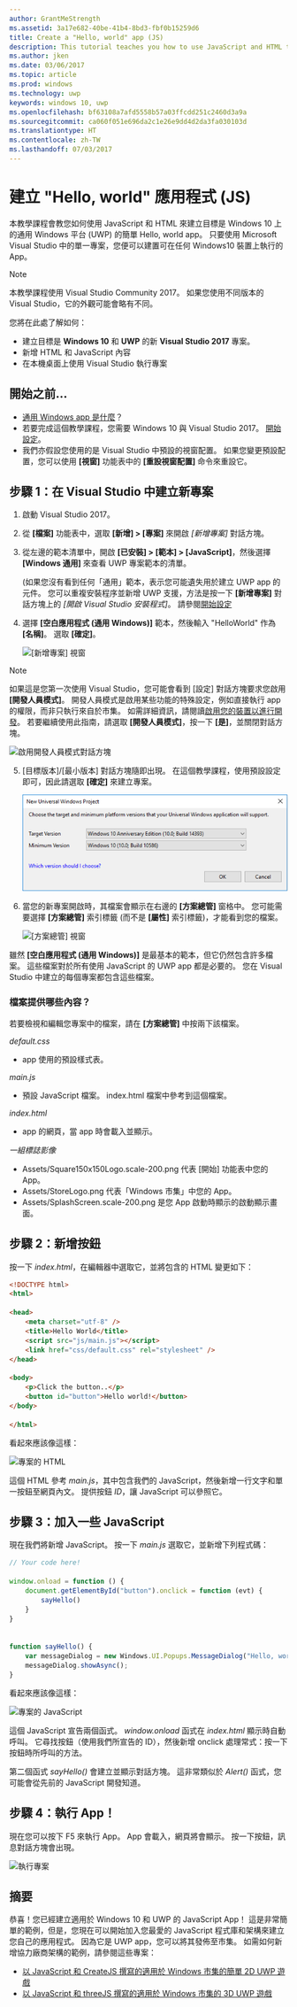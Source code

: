```yaml
---
author: GrantMeStrength
ms.assetid: 3a17e682-40be-41b4-8bd3-fbf0b15259d6
title: Create a "Hello, world" app (JS)
description: This tutorial teaches you how to use JavaScript and HTML to create a simple &\#0034;Hello, world&\#0034; app that targets the Universal Windows Platform (UWP) on Windows 10.
ms.author: jken
ms.date: 03/06/2017
ms.topic: article
ms.prod: windows
ms.technology: uwp
keywords: windows 10, uwp
ms.openlocfilehash: bf63108a7afd5558b57a03ffcdd251c2460d3a9a
ms.sourcegitcommit: ca060f051e696da2c1e26e9dd4d2da3fa030103d
ms.translationtype: HT
ms.contentlocale: zh-TW
ms.lasthandoff: 07/03/2017
---
```

# <a name="create-a-hello-world-app-js"></a>建立 "Hello, world" 應用程式 (JS)

本教學課程會教您如何使用 JavaScript 和 HTML 來建立目標是 Windows 10 上的通用 Windows 平台 (UWP) 的簡單 Hello, world app。 只要使用 Microsoft Visual Studio 中的單一專案，您便可以建置可在任何 Windows10 裝置上執行的 App。

> [!NOTE]
> 本教學課程使用 Visual Studio Community 2017。 如果您使用不同版本的 Visual Studio，它的外觀可能會略有不同。


您將在此處了解如何：

-   建立目標是 **Windows 10** 和 **UWP** 的新 **Visual Studio 2017** 專案。
-   新增 HTML 和 JavaScript 內容
-   在本機桌面上使用 Visual Studio 執行專案

## <a name="before-you-start"></a>開始之前...

-   [通用 Windows app 是什麼](whats-a-uwp.md)？
-   若要完成這個教學課程，您需要 Windows 10 與 Visual Studio 2017。 [開始設定](get-set-up.md)。
-   我們亦假設您使用的是 Visual Studio 中預設的視窗配置。 如果您變更預設配置，您可以使用 **\[視窗\]** 功能表中的 **\[重設視窗配置\]** 命令來重設它。

## <a name="step-1-create-a-new-project-in-visual-studio"></a>步驟 1：在 Visual Studio 中建立新專案

1.  啟動 Visual Studio 2017。

2.  從 **\[檔案\]** 功能表中，選取 **\[新增\] > \[專案\]** 來開啟 *\[新增專案\]* 對話方塊。

3.  從左邊的範本清單中，開啟 **\[已安裝\] > \[範本\] > \[JavaScript\]**，然後選擇 **\[Windows 通用\]** 來查看 UWP 專案範本的清單。

    (如果您沒有看到任何「通用」範本，表示您可能遺失用於建立 UWP app 的元件。 您可以重複安裝程序並新增 UWP 支援，方法是按一下 **\[新增專案\]** 對話方塊上的 *\[開啟 Visual Studio 安裝程式\]*。 請參閱[開始設定](get-set-up.md)

4.  選擇 **\[空白應用程式 (通用 Windows)\]** 範本，然後輸入 "HelloWorld" 作為 **\[名稱\]**。 選取 **\[確定\]**。

    ![\[新增專案\] 視窗](images/win10-js-01.png)

> [!NOTE]
> 如果這是您第一次使用 Visual Studio，您可能會看到 \[設定\] 對話方塊要求您啟用 **\[開發人員模式\]**。 開發人員模式是啟用某些功能的特殊設定，例如直接執行 app 的權限，而非只執行來自於市集。 如需詳細資訊，請閱讀[啟用您的裝置以進行開發](enable-your-device-for-development.md)。 若要繼續使用此指南，請選取 **\[開發人員模式\]**，按一下 **\[是\]**，並關閉對話方塊。

 ![啟用開發人員模式對話方塊](images/win10-cs-00.png)

5.  \[目標版本\]/\[最小版本\] 對話方塊隨即出現。 在這個教學課程，使用預設設定即可，因此請選取 **\[確定\]** 來建立專案。

    ![\[方案總管\] 視窗](images/win10-cs-02.png)

6.  當您的新專案開啟時，其檔案會顯示在右邊的 **\[方案總管\]** 窗格中。 您可能需要選擇 **\[方案總管\]** 索引標籤 (而不是 **\[屬性\]** 索引標籤)，才能看到您的檔案。

    ![[方案總管] 視窗](images/win10-js-02.png)

雖然 **\[空白應用程式 (通用 Windows)\]** 是最基本的範本，但它仍然包含許多檔案。 這些檔案對於所有使用 JavaScript 的 UWP app 都是必要的。 您在 Visual Studio 中建立的每個專案都包含這些檔案。


### <a name="whats-in-the-files"></a>檔案提供哪些內容？

若要檢視和編輯您專案中的檔案，請在 **\[方案總管\]** 中按兩下該檔案。 

*default.css*

-  app 使用的預設樣式表。

*main.js*

- 預設 JavaScript 檔案。 index.html 檔案中參考到這個檔案。

*index.html*

- app 的網頁，當 app 時會載入並顯示。

*一組標誌影像*
-   Assets/Square150x150Logo.scale-200.png 代表 [開始] 功能表中您的 App。
-   Assets/StoreLogo.png 代表「Windows 市集」中您的 App。
-   Assets/SplashScreen.scale-200.png 是您 App 啟動時顯示的啟動顯示畫面。

## <a name="step-2-adding-a-button"></a>步驟 2：新增按鈕

按一下 *index.html*，在編輯器中選取它，並將包含的 HTML 變更如下：

```html
<!DOCTYPE html>
<html>

<head>
    <meta charset="utf-8" />
    <title>Hello World</title>
    <script src="js/main.js"></script>
    <link href="css/default.css" rel="stylesheet" />
</head>

<body>
    <p>Click the button..</p>
    <button id="button">Hello world!</button>
</body>

</html>
```

看起來應該像這樣：

 ![專案的 HTML](images/win10-js-03.png)

這個 HTML 參考 *main.js*，其中包含我們的 JavaScript，然後新增一行文字和單一按鈕至網頁內文。 提供按鈕 *ID*，讓 JavaScript 可以參照它。


## <a name="step-3-adding-some-javascript"></a>步驟 3：加入一些 JavaScript

現在我們將新增 JavaScript。 按一下 *main.js* 選取它，並新增下列程式碼：

```javascript
// Your code here!

window.onload = function () {
    document.getElementById("button").onclick = function (evt) {
        sayHello()
    }
}


function sayHello() {
    var messageDialog = new Windows.UI.Popups.MessageDialog("Hello, world!", "Alert");
    messageDialog.showAsync();
}

```

看起來應該像這樣：

 ![專案的 JavaScript](images/win10-js-04.png)

這個 JavaScript 宣告兩個函式。 *window.onload* 函式在 *index.html* 顯示時自動呼叫。 它尋找按鈕（使用我們所宣告的 ID），然後新增 onclick 處理常式：按一下按鈕時所呼叫的方法。

第二個函式 *sayHello()* 會建立並顯示對話方塊。 這非常類似於 *Alert()* 函式，您可能會從先前的 JavaScript 開發知道。


## <a name="step-4-run-the-app"></a>步驟 4：執行 App！

現在您可以按下 F5 來執行 App。 App 會載入，網頁將會顯示。 按一下按鈕，訊息對話方塊會出現。

 ![執行專案](images/win10-js-05.png)



## <a name="summary"></a>摘要


恭喜！您已經建立適用於 Windows 10 和 UWP 的 JavaScript App！ 這是非常簡單的範例，但是，您現在可以開始加入您最愛的 JavaScript 程式庫和架構來建立您自己的應用程式。 因為它是 UWP app，您可以將其發佈至市集。 如需如何新增協力廠商架構的範例，請參閱這些專案：

* [以 JavaScript 和 CreateJS 撰寫的適用於 Windows 市集的簡單 2D UWP 遊戲](get-started-tutorial-game-js2d.md)
* [以 JavaScript 和 threeJS 撰寫的適用於 Windows 市集的 3D UWP 遊戲](get-started-tutorial-game-js3d.md)


